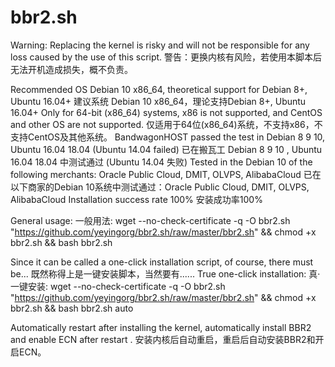 # bbr2.sh

Warning: Replacing the kernel is risky and will not be responsible for any loss caused by the use of this script.
警告：更换内核有风险，若使用本脚本后无法开机造成损失，概不负责。

Recommended OS Debian 10 x86_64, theoretical support for Debian 8+, Ubuntu 16.04+
建议系统 Debian 10 x86_64，理论支持Debian 8+, Ubuntu 16.04+
Only for 64-bit (x86_64) systems, x86 is not supported, and CentOS and other OS are not supported.
仅适用于64位(x86_64)系统，不支持x86，不支持CentOS及其他系统。
BandwagonHOST passed the test in Debian 8 9 10, Ubuntu 16.04 18.04 (Ubuntu 14.04 failed)
已在搬瓦工 Debian 8 9 10 , Ubuntu 16.04 18.04 中测试通过 (Ubuntu 14.04 失败)
Tested in the Debian 10 of the following merchants: Oracle Public Cloud, DMIT, OLVPS, AlibabaCloud
已在以下商家的Debian 10系统中测试通过：Oracle Public Cloud, DMIT, OLVPS, AlibabaCloud
Installation success rate 100%
安装成功率100%

General usage:
一般用法:
wget --no-check-certificate -q -O bbr2.sh "https://github.com/yeyingorg/bbr2.sh/raw/master/bbr2.sh" && chmod +x bbr2.sh && bash bbr2.sh

Since it can be called a one-click installation script, of course, there must be...
既然称得上是一键安装脚本，当然要有......
True one-click installation:
真·一键安装:
wget --no-check-certificate -q -O bbr2.sh "https://github.com/yeyingorg/bbr2.sh/raw/master/bbr2.sh" && chmod +x bbr2.sh && bash bbr2.sh auto

Automatically restart after installing the kernel, automatically install BBR2 and enable ECN after restart .
安装内核后自动重启，重启后自动安装BBR2和开启ECN。
